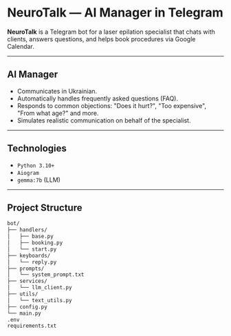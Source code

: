 # NeuroTalk — AI Manager in Telegram

**NeuroTalk** is a Telegram bot for a laser epilation specialist that chats with clients, answers questions, and helps book procedures via Google Calendar.

---

## AI Manager
- Communicates in Ukrainian.
- Automatically handles frequently asked questions (FAQ).
- Responds to common objections: "Does it hurt?", "Too expensive", "From what age?" and more.
- Simulates realistic communication on behalf of the specialist.

---

## Technologies

- `Python 3.10+`
- `Aiogram` 
- `gemma:7b` (LLM)

---

## Project Structure

```bash
bot/
├── handlers/
│   ├── base.py
│   ├── booking.py
│   └── start.py
├── keyboards/                       
│   └── reply.py            
├── prompts/
│   └── system_prompt.txt
├── services/
│   └── llm_client.py
├── utils/
│   └── text_utils.py
├── config.py
└── main.py
.env
requirements.txt
```
